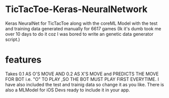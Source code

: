 # TicTacToe-Keras-NeuralNetwork
Keras NeuralNet for TicTacToe along with the coreML Model with the test and training data generated manually for 6617 games (Ik it's dumb took me over 10 days to do it coz I was bored to write an genetic data generator script.)
# features
Takes 0.1 AS O'S MOVE AND 0.2 AS X'S MOVE and PREDICTS THE MOVE FOR BOT i.e. "O" TO PLAY ,SO THE BOT MUST PLAY FIRST EVERYTIME.
I have also included the test and trainig data so change it as you like.
There is also a MLModel for iOS Devs ready to include it in your app.
 
